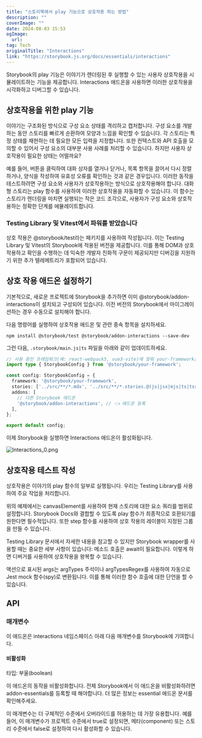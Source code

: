 ```yaml
---
title: "스토리북에서 play 기능으로 상호작용 하는 방법"
description: ""
coverImage: ""
date: 2024-08-03 15:53
ogImage: 
  url: 
tag: Tech
originalTitle: "Interactions"
link: "https://storybook.js.org/docs/essentials/interactions"
---
```





Storybook의 play 기능은 이야기가 렌더링된 후 실행할 수 있는 사용자 상호작용을 시뮬레이트하는 기능을 제공합니다. Interactions 애드온을 사용하면 이러한 상호작용을 시각화하고 디버그할 수 있습니다.

## 상호작용을 위한 play 기능

이야기는 구조화된 방식으로 구성 요소 상태를 격리하고 캡처합니다. 구성 요소를 개발하는 동안 스토리를 빠르게 순환하여 모양과 느낌을 확인할 수 있습니다. 각 스토리는 특정 상태를 재현하는 데 필요한 모든 입력을 지정합니다. 또한 컨텍스트와 API 호출을 모의할 수 있어서 구성 요소의 대부분 사용 사례를 처리할 수 있습니다. 하지만 사용자 상호작용이 필요한 상태는 어떨까요?

예를 들어, 버튼을 클릭하여 대화 상자를 열거나 닫거나, 목록 항목을 끌어서 다시 정렬하거나, 양식을 작성하여 유효성 오류를 확인하는 것과 같은 경우입니다. 이러한 동작을 테스트하려면 구성 요소와 사용자가 상호작용하는 방식으로 상호작용해야 합니다. 대화형 스토리는 play 함수를 사용하여 이러한 상호작용을 자동화할 수 있습니다. 이 함수는 스토리가 렌더링을 마치면 실행되는 작은 코드 조각으로, 사용자가 구성 요소와 상호작용하는 정확한 단계를 에뮬레이트합니다.



### Testing Library 및 Vitest에서 파워를 받았습니다

상호 작용은 @storybook/test라는 패키지를 사용하여 작성됩니다. 이는 Testing Library 및 Vitest의 Storybook에 적용된 버전을 제공합니다. 이를 통해 DOM과 상호 작용하고 확인을 수행하는 데 익숙한 개발자 친화적 구문이 제공되지만 디버깅을 지원하기 위한 추가 텔레메트리가 포함되어 있습니다.

## 상호 작용 애드온 설정하기

기본적으로, 새로운 프로젝트에 Storybook을 추가하면 이미 @storybook/addon-interactions이 설치되고 구성되어 있습니다. 이전 버전의 Storybook에서 마이그레이션하는 경우 수동으로 설치해야 합니다.



다음 명령어를 실행하여 상호작용 애드온 및 관련 종속 항목을 설치하세요.

```npm
npm install @storybook/test @storybook/addon-interactions --save-dev
```

그런 다음, `.storybook/main.js|ts` 파일을 아래와 같이 업데이트하세요.

```typescript
// 사용 중인 프레임워크(예: react-webpack5, vue3-vite)에 맞춰 your-framework를 대체하세요
import type { StorybookConfig } from '@storybook/your-framework';

const config: StorybookConfig = {
  framework: '@storybook/your-framework',
  stories: ['../src/**/*.mdx', '../src/**/*.stories.@(js|jsx|mjs|ts|tsx)'],
  addons: [
    // 다른 Storybook 애드온
    '@storybook/addon-interactions', // 👈 애드온 등록
  ],
};

export default config;
```



이제 Storybook을 실행하면 Interactions 애드온이 활성화됩니다.

![Interactions_0.png](/assets/img/Interactions_0.png)

## 상호작용 테스트 작성

상호작용은 이야기의 play 함수의 일부로 실행됩니다. 우리는 Testing Library를 사용하여 주요 작업을 처리합니다.



위의 예제에서는 canvasElement를 사용하여 현재 스토리에 대한 요소 쿼리를 범위로 설정합니다. Storybook Docs와 결합할 수 있도록 play 함수가 최종적으로 호환되기를 원한다면 필수적입니다. 또한 step 함수를 사용하여 상호 작용의 레이블이 지정된 그룹을 만들 수 있습니다.

Testing Library 문서에서 자세한 내용을 참고할 수 있지만 Storybook wrapper를 사용할 때는 중요한 세부 사항이 있습니다: 메소드 호출은 await이 필요합니다. 이렇게 하면 디버거를 사용하여 상호작용을 왕복할 수 있습니다.



액션으로 표시된 args는 argTypes 주석이나 argTypesRegex를 사용하여 자동으로 Jest mock 함수(spy)로 변환됩니다. 이를 통해 이러한 함수 호출에 대한 단언을 할 수 있습니다.

## API

### 매개변수

이 애드온은 interactions 네임스페이스 아래 다음 매개변수를 Storybook에 기여합니다.



#### 비활성화

타입: 부울(boolean)

이 애드온의 동작을 비활성화합니다. 전체 Storybook에서 이 애드온을 비활성화하려면 addon-essentials를 등록할 때 해야합니다. 더 많은 정보는 essential 애드온 문서를 확인해주세요.

이 매개변수는 더 구체적인 수준에서 오버라이드를 허용하는 데 가장 유용합니다. 예를 들어, 이 매개변수가 프로젝트 수준에서 true로 설정되면, 메타(component) 또는 스토리 수준에서 false로 설정하여 다시 활성화할 수 있습니다.